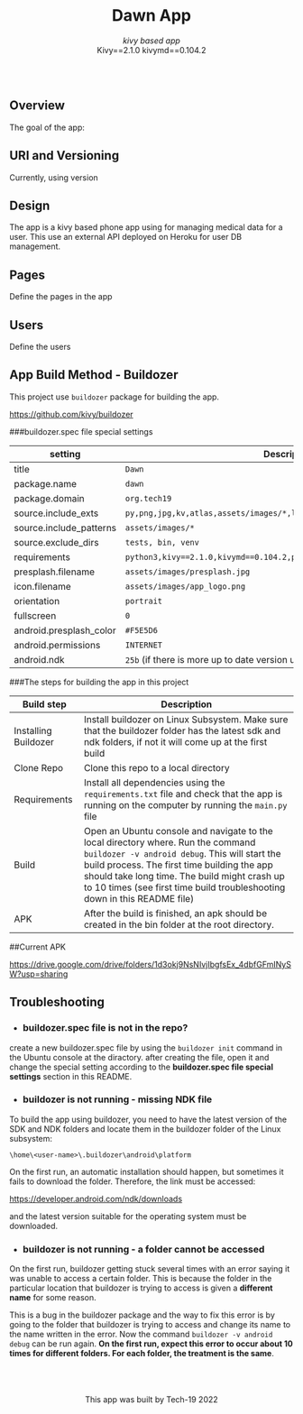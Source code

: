 
<br>

<div align = center>


<br>
<br>


# Dawn App

*kivy based app* <br>
Kivy==2.1.0
kivymd==0.104.2

<br>


</div>

<br>


## Overview

The goal of the app:


## URI and Versioning

Currently, using version 

## Design

The app is a kivy based phone app using for managing medical data for a user. This use an external API
deployed on Heroku for user DB management.



## Pages

Define the pages in the app

## Users

Define the users

## App Build Method - Buildozer

This project use `buildozer` package for building the app.

https://github.com/kivy/buildozer

###buildozer.spec file special settings

setting | Description
-------|------------
title | `Dawn`
package.name | `dawn`
package.domain | `org.tech19`
source.include_exts | `py,png,jpg,kv,atlas,assets/images/*,libs/uix/kv/*,libs/uix/components/*`
source.include_patterns| `assets/images/*` 
source.exclude_dirs | `tests, bin, venv`
requirements | `python3,kivy==2.1.0,kivymd==0.104.2,pillow`
presplash.filename | `assets/images/presplash.jpg`
icon.filename | `assets/images/app_logo.png`
orientation | `portrait`
fullscreen | `0`
android.presplash_color | `#F5E5D6`
android.permissions | `INTERNET`
android.ndk | `25b` (if there is more up to date version use the new one)




###The steps for building the app in this project

Build step | Description
-----------|------------
Installing Buildozer | Install buildozer on Linux Subsystem. Make sure that the buildozer folder has the latest sdk and ndk folders, if not it will come up at the first build
Clone Repo | Clone this repo to a local directory
Requirements | Install all dependencies using the `requirements.txt` file and check that the app is running on the computer by running the `main.py` file
Build | Open an Ubuntu console and navigate to the local directory where. Run the command `buildozer -v android debug`. This will start the build process. The first time building the app should take long time. The build might crash up to 10 times (see first time build troubleshooting down in this README file)
APK | After the build is finished, an apk should be created in the bin folder at the root directory.

[comment]: <> (this section need to be defined )

##Current APK

https://drive.google.com/drive/folders/1d3okj9NsNIvjIbgfsEx_4dbfGFmINySW?usp=sharing

## Troubleshooting

* ### buildozer.spec file is not in the repo?
create a new buildozer.spec file by using the `buildozer init` command in the Ubuntu console at the diractory. after 
creating the file, open it and change the special setting according to the **buildozer.spec file special settings** section in this README.

* ### buildozer is not running - missing NDK file

To build the app using buildozer, you need to have the latest version of the SDK and NDK folders and locate them in the buildozer folder of the Linux subsystem:

`\home\<user-name>\.buildozer\android\platform`

On the first run, an automatic installation should happen, but sometimes it fails to download the folder. Therefore, the link must be accessed:

https://developer.android.com/ndk/downloads

and the latest version suitable for the operating system must be downloaded.

* ### buildozer is not running - a folder cannot be accessed
On the first run, buildozer getting stuck several times with an error saying it was unable to access a certain folder.
This is because the folder in the particular location that buildozer is trying to access is given a **different name** for some reason.

This is a bug in the buildozer package and the way to fix this error is by going to the folder that buildozer is trying to access and change its name to the name written in the error.
Now the command `buildozer -v android debug` can be run again. **On the first run, expect this error to occur about 10 times for different folders. For each folder, the treatment is the same**.



<br>

<div align = center>


<br>
<br>
This app was built by Tech-19 2022

<br>
<br>




</div>

<br>